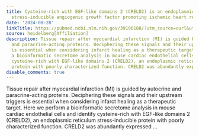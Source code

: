 ```yaml
---
title: Cysteine-rich with EGF-like domains 2 (CRELD2) is an endoplasmic reticulum
  stress-inducible angiogenic growth factor promoting ischemic heart repair
date: '2024-08-28'
linkTitle: https://pubmed.ncbi.nlm.nih.gov/39196188/?utm_source=curl&utm_medium=rss&utm_campaign=pubmed-2&utm_content=1FakS-2QOkCT8HsMOQP1bCRQ4YzyumYOmxmF0moLsQ3dFB1E9V&fc=20220326224207&ff=20240828182648&v=2.18.0.post9+e462414
source: heidelberg[Affiliation]
description: Tissue repair after myocardial infarction (MI) is guided by autocrine
  and paracrine-acting proteins. Deciphering these signals and their upstream triggers
  is essential when considering infarct healing as a therapeutic target. Here we perform
  a bioinformatic secretome analysis in mouse cardiac endothelial cells and identify
  cysteine-rich with EGF-like domains 2 (CRELD2), an endoplasmic reticulum stress-inducible
  protein with poorly characterized function. CRELD2 was abundantly expressed ...
disable_comments: true
---
```

Tissue repair after myocardial infarction (MI) is guided by autocrine and paracrine-acting proteins. Deciphering these signals and their upstream triggers is essential when considering infarct healing as a therapeutic target. Here we perform a bioinformatic secretome analysis in mouse cardiac endothelial cells and identify cysteine-rich with EGF-like domains 2 (CRELD2), an endoplasmic reticulum stress-inducible protein with poorly characterized function. CRELD2 was abundantly expressed ...